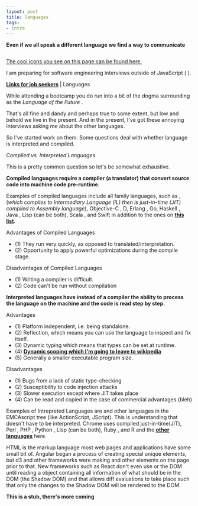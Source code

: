 ```yaml
---
layout: post
title: languages
tags:
- intro
---
```


**Even if we all speak a different language we find a way to communicate**

<img src="notes.jpg" alt="">

<a href="http://fizzed.com/oss/font-mfizz">The cool icons you see on this page can be found here.</a>

I am preparing for software engineering interviews outside of JavaScript ( <i class="icon-javascript-alt"></i>).

**[Links for job seekers](/job-seekers "Qualitative Language Characteristics")** | Languages

While attending a <i class="icon-javascript-alt"></i> bootcamp you do run into a bit of the dogma surrounding <i class="icon-javascript-alt"></i> as the *<i class="fa fa-quote-left"></i> Language of the Future <i class="fa fa-quote-right"></i>*.

That's all fine and dandy and perhaps true to some extent, but low and behold we live in the present. And in the present, I've got these annoying interviews asking me about the other languages.

So I've started work on them. Some questions deal with whether language is interpreted and compiled.

*Compiled vs. Interpreted Languages.*

This is a pretty common question so let's be somewhat exhaustive.

**Compiled languages require a compiler (a translator) that convert source code into machine code pre-runtime.**

Examples of compiled languages include all <i class="icon-c"></i> family languages, such as <i class="icon-c"></i>,
<i class="icon-csharp"></i> (*which compiles to Intermediary Language (IL) then is just-in-time (JIT) compiled to Assembly language*), Objective-C <i class="icon-objc"></i>, D,
Erlang <i class="icon-erlang"></i>, Go, Haskell <i class="icon-haskell"></i>, Java <i class="icon-java-bold"></i>, Lisp (can be both), Scala <i class="icon-scala"></i>, and Swift in addition to the ones on **<a href="https://en.wikipedia.org/wiki/Compiled_language">this list</a>**.

Advantages of Compiled Languages

* (1) They run very quickly, as opposed to translated/interpretation.
* (2) Opportunity to apply powerful optimizations during the compile stage.

Disadvantages of Compiled Languages

* (1) Writing a compiler is difficult.
* (2) Code can't be run without compilation

**Interpreted languages have instead of a compiler the ability to process the language on the machine and the code is read step by step.**

Advantages

* (1) Platform independent, i.e. being standalone.
* (2) Reflection, which means you can use the language to inspect and fix itself.
* (3) Dynamic typing which means that types can be set at runtime.
* (4) **<a href="https://en.wikipedia.org/wiki/Scope_(computer_science)#Dynamic_scoping">Dynamic scoping which I'm going to leave to wikipedia</a>**
* (5) Generally a smaller executable program size.

Disadvantages

* (1) Bugs from a lack of static type-checking
* (2) Susceptibility to code injection attacks
* (3) Slower execution except where JIT takes place
* (4) Can be read and copied in the case of commercial advantages (bleh)

Examples of Intrepreted Languages are <i class="icon-javascript"></i> and other languages in the EMCAscript tree (like ActionScript, JScript). This is understanding that <i class="icon-javascript"></i> doesn't have to be interpreted. Chrome uses compiled just-in-time(JIT), Perl <i class="icon-perl"></i>, PHP <i class="icon-php"></i>, Python <i class="icon-python"></i>, Lisp (can be both), Ruby <i class="icon-ruby"></i>, and R and the **<a href="https://en.wikipedia.org/wiki/Interpreted_language">other languages</a>** here.

HTML <i class="icon-html"></i> is the markup language most web pages and applications have some small bit of. Angular began a process of creating special unique <i class="icon-html"></i> elements, but d3 and other <i class="icon-javascript"></i> frameworks were making <i class="icon-svg"></i> and other elements on the page prior to that. New frameworks such as React don't even use <i class="icon-html"></i> or the DOM until reading a <i class="icon-javascript"></i> object containing all information of what should be in the DOM (the Shadow DOM) and that allows diff evaluations to take place such that only the changes to the Shadow DOM will be rendered to the DOM.

**This is a stub, there's more coming**
